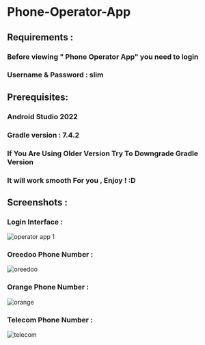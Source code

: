 # Phone-Operator-App

## Requirements :

### Before viewing " Phone Operator App" you need to login 

### Username & Password : slim

## Prerequisites:

### Android Studio 2022

### Gradle version : 7.4.2

### If You Are Using Older Version Try To Downgrade Gradle Version 

### It will work smooth For you , Enjoy ! :D

## Screenshots :

### Login Interface :

![operator app 1](https://user-images.githubusercontent.com/71633887/226518749-8591b827-946b-4b4c-8975-dfd420802f1e.JPG)

### Oreedoo Phone Number :

![oreedoo](https://user-images.githubusercontent.com/71633887/226518796-23d1c3af-8a79-4fab-8a60-046718cc5428.JPG)

### Orange Phone Number :

![orange](https://user-images.githubusercontent.com/71633887/226518839-54938beb-b82b-4e3c-928d-39846b3b4357.JPG)

### Telecom Phone Number :

![telecom](https://user-images.githubusercontent.com/71633887/226518862-04e1bf99-db36-415c-8401-3369bc46ecd9.JPG)
